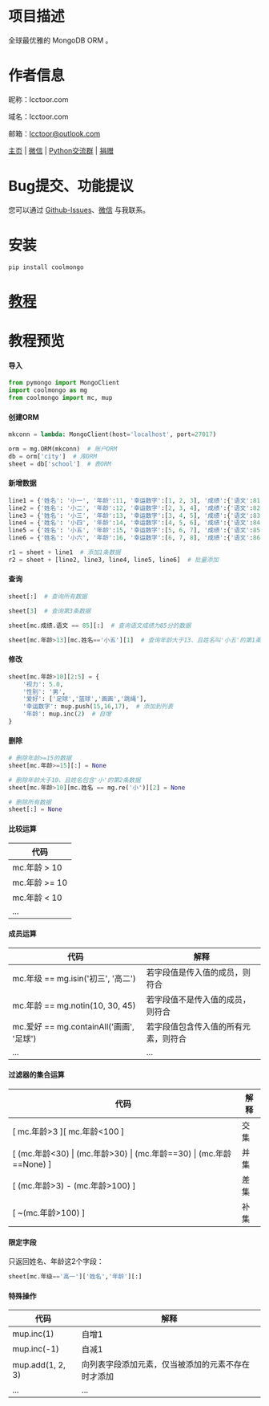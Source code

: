 # 项目描述

全球最优雅的 MongoDB ORM 。

# 作者信息

昵称：lcctoor.com

域名：lcctoor.com

邮箱：lcctoor@outlook.com

[主页](https://lcctoor.github.io/arts/) \| [微信](https://lcctoor.github.io/arts/arts/static/static-files/WeChatQRC.jpg) \| [Python交流群](https://lcctoor.github.io/arts/arts/static/static-files/PythonWeChatGroupQRC.jpg) \| [捐赠](https://lcctoor.github.io/arts/arts/static/static-files/DonationQRC-1rmb.jpg)

# Bug提交、功能提议

您可以通过 [Github-Issues](https://github.com/lcctoor/arts/issues)、[微信](https://lcctoor.github.io/arts/arts/static/static-files/WeChatQRC.jpg) 与我联系。

# 安装

```
pip install coolmongo
```

# [教程](https://lcctoor.github.io/arts?pk=coolmongo)

# 教程预览

#### 导入

```python
from pymongo import MongoClient
import coolmongo as mg
from coolmongo import mc, mup
```

#### 创建ORM

```python
mkconn = lambda: MongoClient(host='localhost', port=27017)

orm = mg.ORM(mkconn)  # 账户ORM
db = orm['city']  # 库ORM
sheet = db['school']  # 表ORM
```

#### 新增数据

```python
line1 = {'姓名': '小一', '年龄':11, '幸运数字':[1, 2, 3], '成绩':{'语文':81, '数学':82}}
line2 = {'姓名': '小二', '年龄':12, '幸运数字':[2, 3, 4], '成绩':{'语文':82, '数学':83}}
line3 = {'姓名': '小三', '年龄':13, '幸运数字':[3, 4, 5], '成绩':{'语文':83, '数学':84}}
line4 = {'姓名': '小四', '年龄':14, '幸运数字':[4, 5, 6], '成绩':{'语文':84, '数学':85}}
line5 = {'姓名': '小五', '年龄':15, '幸运数字':[5, 6, 7], '成绩':{'语文':85, '数学':86}}
line6 = {'姓名': '小六', '年龄':16, '幸运数字':[6, 7, 8], '成绩':{'语文':86, '数学':87}}

r1 = sheet + line1  # 添加1条数据
r2 = sheet + [line2, line3, line4, line5, line6]  # 批量添加
```

#### 查询

```python
sheet[:]  # 查询所有数据

sheet[3]  # 查询第3条数据

sheet[mc.成绩.语文 == 85][:]  # 查询语文成绩为85分的数据

sheet[mc.年龄>13][mc.姓名=='小五'][1]  # 查询年龄大于13、且姓名叫'小五'的第1条数据
```

#### 修改

```python
sheet[mc.年龄>10][2:5] = {
    '视力': 5.0,
    '性别': '男',
    '爱好': ['足球','篮球','画画','跳绳'],
    '幸运数字': mup.push(15,16,17),  # 添加到列表
    '年龄': mup.inc(2)  # 自增
}
```

#### 删除

```python
# 删除年龄>=15的数据
sheet[mc.年龄>=15][:] = None

# 删除年龄大于10、且姓名包含'小'的第2条数据
sheet[mc.年龄>10][mc.姓名 == mg.re('小')][2] = None

# 删除所有数据
sheet[:] = None
```

#### 比较运算

| 代码          |
| ------------- |
| mc.年龄 > 10  |
| mc.年龄 >= 10 |
| mc.年龄 < 10  |
| ...           |

#### 成员运算

| 代码                                     | 解释                                 |
| ---------------------------------------- | ------------------------------------ |
| mc.年级 == mg.isin('初三', '高二')       | 若字段值是传入值的成员，则符合       |
| mc.年龄 == mg.notin(10, 30, 45)          | 若字段值不是传入值的成员，则符合     |
| mc.爱好 == mg.containAll('画画', '足球') | 若字段值包含传入值的所有元素，则符合 |
| ...                                      | ...                                  |

#### 过滤器的集合运算

| 代码                                                                   | 解释 |
| ---------------------------------------------------------------------- | ---- |
| [ mc.年龄>3 ][ mc.年龄<100 ]                                           | 交集 |
| [ (mc.年龄<30) \| (mc.年龄>30) \| (mc.年龄==30) \| (mc.年龄==None) ] | 并集 |
| [ (mc.年龄>3) - (mc.年龄>100) ]                                        | 差集 |
| [ ~(mc.年龄>100) ]                                                     | 补集 |

#### 限定字段

只返回姓名、年龄这2个字段：

```python
sheet[mc.年级=='高一']['姓名','年龄'][:]
```

#### 特殊操作

| 代码             | 解释                                               |
| ---------------- | -------------------------------------------------- |
| mup.inc(1)       | 自增1                                              |
| mup.inc(-1)      | 自减1                                              |
| mup.add(1, 2, 3) | 向列表字段添加元素，仅当被添加的元素不存在时才添加 |
| ...              | ...                                                |
